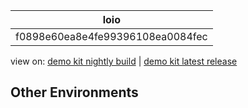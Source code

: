 <!-- loiof0898e60ea8e4fe99396108ea0084fec -->

| loio |
| -----|
| f0898e60ea8e4fe99396108ea0084fec |

<div id="loio">

view on: [demo kit nightly build](https://openui5nightly.hana.ondemand.com/#/topic/f0898e60ea8e4fe99396108ea0084fec) | [demo kit latest release](https://openui5.hana.ondemand.com/#/topic/f0898e60ea8e4fe99396108ea0084fec)</div>

## Other Environments

